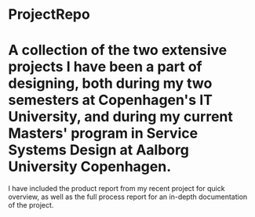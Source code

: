# ProjectRepo
# A collection of the two extensive projects I have been a part of designing, both during my two semesters at Copenhagen's IT University, and during my current Masters' program in Service Systems Design at Aalborg University Copenhagen.
I have included the product report from my recent project for quick overview, as well as the full process report for an in-depth documentation of the project.
